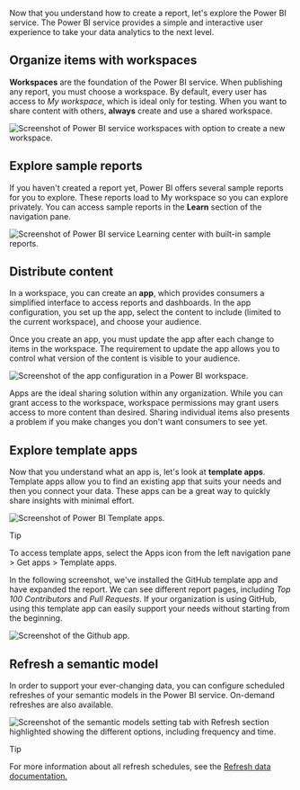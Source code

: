Now that you understand how to create a report, let's explore the Power BI service. The Power BI service provides a simple and interactive user experience to take your data analytics to the next level.

## Organize items with workspaces

**Workspaces** are the foundation of the Power BI service. When publishing any report, you must choose a workspace. By default, every user has access to *My workspace*, which is ideal only for testing. When you want to share content with others, **always** create and use a shared workspace.

![Screenshot of Power BI service workspaces with option to create a new workspace.](../media/pbi-touring-00.png)

## Explore sample reports

If you haven't created a report yet, Power BI offers several sample reports for you to explore. These reports load to My workspace so you can explore privately. You can access sample reports in the **Learn** section of the navigation pane.

![Screenshot of Power BI service Learning center with built-in sample reports.](../media/pbi-touring_01.png)

## Distribute content

In a workspace, you can create an **app**, which provides consumers a simplified interface to access reports and dashboards. In the app configuration, you set up the app, select the content to include (limited to the current workspace), and choose your audience.

Once you create an app, you must update the app after each change to items in the workspace. The requirement to update the app allows you to control what version of the content is visible to your audience.

![Screenshot of the app configuration in a Power BI workspace.](../media/pbi-touring_02.png)

Apps are the ideal sharing solution within any organization. While you can grant access to the workspace, workspace permissions may grant users access to more content than desired. Sharing individual items also presents a problem if you make changes you don't want consumers to see yet.

## Explore template apps

Now that you understand what an app is, let's look at **template apps**. Template apps allow you to find an existing app that suits your needs and then you connect your data. These apps can be a great way to quickly share insights with minimal effort.

![Screenshot of Power BI Template apps.](../media/pbi-touring_03.png)

> [!TIP]
> To access template apps, select the Apps icon from the left navigation pane > Get apps > Template apps.

In the following screenshot, we've installed the GitHub template app and have expanded the report. We can see different report pages, including *Top 100 Contributors* and *Pull Requests*. If your organization is using GitHub, using this template app can easily support your needs without starting from the beginning.

![Screenshot of the Github app.](../media/pbi-touring_04.png)

## Refresh a semantic model

In order to support your ever-changing data, you can configure scheduled refreshes of your semantic models in the Power BI service. On-demand refreshes are also available.

![Screenshot of the semantic models setting tab with Refresh section highlighted showing the different options, including frequency and time.](../media/pbi-touring_05.png)

> [!TIP]
> For more information about all refresh schedules, see the [Refresh data documentation.](/power-bi/connect-data/refresh-data#configure-scheduled-refresh)
